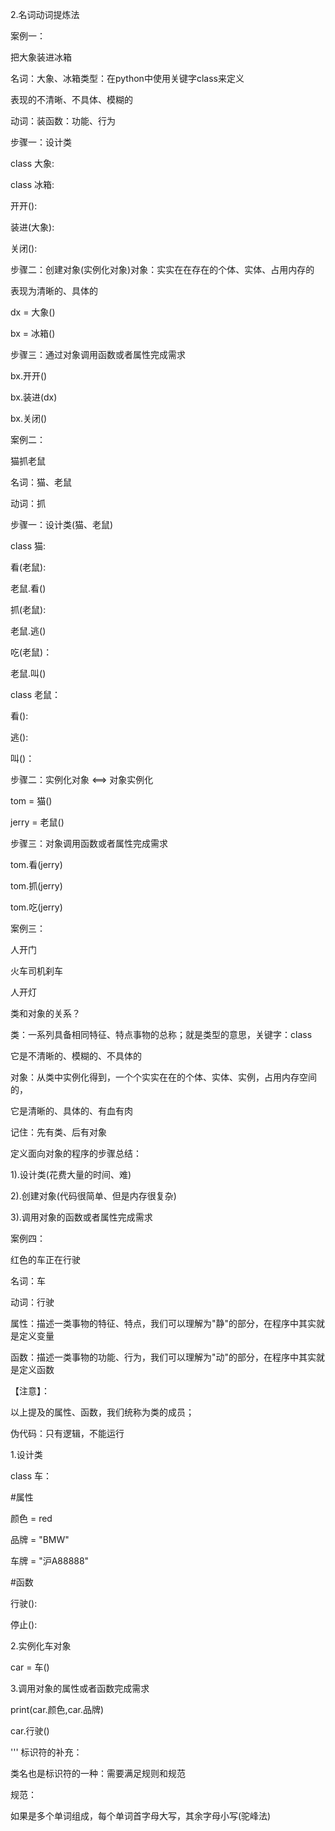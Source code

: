 2.名词动词提炼法

案例一：

把大象装进冰箱

名词：大象、冰箱类型：在python中使用关键字class来定义

表现的不清晰、不具体、模糊的

动词：装函数：功能、行为

步骤一：设计类

class 大象:

class 冰箱:

开开():

装进(大象):

关闭():

步骤二：创建对象(实例化对象)对象：实实在在存在的个体、实体、占用内存的

表现为清晰的、具体的

dx = 大象()

bx = 冰箱()

步骤三：通过对象调用函数或者属性完成需求

bx.开开()

bx.装进(dx)

bx.关闭()

案例二：

猫抓老鼠

名词：猫、老鼠

动词：抓

步骤一：设计类(猫、老鼠)

class 猫:

看(老鼠):

老鼠.看()

抓(老鼠):

老鼠.逃()

吃(老鼠)：

老鼠.叫()

class 老鼠：

看():

逃():

叫()：

步骤二：实例化对象 <==> 对象实例化

tom = 猫()

jerry = 老鼠()

步骤三：对象调用函数或者属性完成需求

tom.看(jerry)

tom.抓(jerry)

tom.吃(jerry)

案例三：

人开门

火车司机刹车

人开灯

类和对象的关系？

类：一系列具备相同特征、特点事物的总称；就是类型的意思，关键字：class

它是不清晰的、模糊的、不具体的

对象：从类中实例化得到，一个个实实在在的个体、实体、实例，占用内存空间的，

它是清晰的、具体的、有血有肉

记住：先有类、后有对象

定义面向对象的程序的步骤总结：

1).设计类(花费大量的时间、难)

2).创建对象(代码很简单、但是内存很复杂)

3).调用对象的函数或者属性完成需求

案例四：

红色的车正在行驶

名词：车

动词：行驶

属性：描述一类事物的特征、特点，我们可以理解为"静"的部分，在程序中其实就是定义变量

函数：描述一类事物的功能、行为，我们可以理解为"动"的部分，在程序中其实就是定义函数

【注意】：

以上提及的属性、函数，我们统称为类的成员；

伪代码：只有逻辑，不能运行

1.设计类

class 车：

#属性

颜色 = red

品牌 = "BMW"

车牌 = "沪A88888"

#函数

行驶():

停止():

2.实例化车对象

car = 车()

3.调用对象的属性或者函数完成需求

print(car.颜色,car.品牌)

car.行驶()


'''
标识符的补充：

类名也是标识符的一种：需要满足规则和规范

规范：

如果是多个单词组成，每个单词首字母大写，其余字母小写(驼峰法)